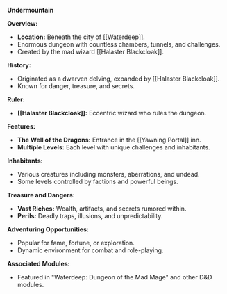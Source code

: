 **Undermountain**

**Overview:**
- **Location:** Beneath the city of [[Waterdeep]].
- Enormous dungeon with countless chambers, tunnels, and challenges.
- Created by the mad wizard [[Halaster Blackcloak]].

**History:**
- Originated as a dwarven delving, expanded by [[Halaster Blackcloak]].
- Known for danger, treasure, and secrets.

**Ruler:**
- **[[Halaster Blackcloak]]:** Eccentric wizard who rules the dungeon.

**Features:**
- **The Well of the Dragons:** Entrance in the [[Yawning Portal]] inn.
- **Multiple Levels:** Each level with unique challenges and inhabitants.

**Inhabitants:**
- Various creatures including monsters, aberrations, and undead.
- Some levels controlled by factions and powerful beings.

**Treasure and Dangers:**
- **Vast Riches:** Wealth, artifacts, and secrets rumored within.
- **Perils:** Deadly traps, illusions, and unpredictability.

**Adventuring Opportunities:**
- Popular for fame, fortune, or exploration.
- Dynamic environment for combat and role-playing.

**Associated Modules:**
- Featured in "Waterdeep: Dungeon of the Mad Mage" and other D&D modules.